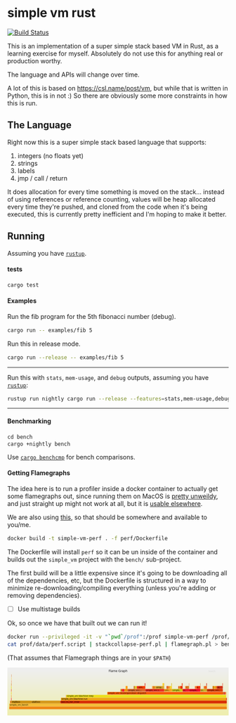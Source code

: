 # simple vm rust

[![Build Status](https://travis-ci.org/stanistan/simple-vm-rust.svg?branch=master)](https://travis-ci.org/stanistan/simple-vm-rust)

This is an implementation of a super simple stack based VM in Rust, as a learning
exercise for myself. Absolutely do not use this for anything real or production worthy.

The language and APIs will change over time.

A lot of this is based on https://csl.name/post/vm, but while that is written in Python,
this is in not :) So there are obviously some more constraints in how this is run.

## The Language

Right now this is a super simple stack based language that supports:

1. integers (no floats yet)
2. strings
3. labels
4. jmp / call / return

It does allocation for every time something is moved on the stack... instead of using
references or reference counting, values will be heap allocated every time they're pushed,
and cloned from the code when it's being executed, this is currently pretty inefficient and
I'm hoping to make it better.

## Running

Assuming you have [`rustup`](https://www.rustup.rs).

#### tests

```sh
cargo test
```

#### Examples

Run the fib program for the 5th fibonacci number (debug).

```sh
cargo run -- examples/fib 5
```

Run this in release mode.

```sh
cargo run --release -- examples/fib 5
```

---

Run this with `stats`, `mem-usage`, and `debug` outputs, assuming you have [`rustup`](https://www.rustup.rs):

```sh
rustup run nightly cargo run --release --features=stats,mem-usage,debug -- examples/fib 5
```

---

#### Benchmarking

```
cd bench
cargo +nightly bench
```

Use [`cargo benchcmp`](https://github.com/BurntSushi/cargo-benchcmp) for bench comparisons.

#### Getting Flamegraphs

The idea here is to run a profiler inside a docker container to actually get some flamegraphs
out, since running them on MacOS is [pretty unweildy](http://carol-nichols.com/2015/12/09/rust-profiling-on-osx-cpu-time/),
and just straight up might not work at all, but it is [usable elsewhere](https://blog.anp.lol/rust/2016/07/24/profiling-rust-perf-flamegraph/).

We are also using [this](https://github.com/brendangregg/FlameGraph), so that should be somewhere
and available to you/me.

```sh
docker build -t simple-vm-perf . -f perf/Dockerfile
```

The Dockerfile will install `perf` so it can be un inside of the container and builds
out the `simple_vm` project with the `bench/` sub-project.

The first build will be a little expensive since it's going to be downloading all
of the dependencies, etc, but the Dockerfile is structured in a way to minimize
re-downloading/compiling everything (unless you're adding or removing dependencies).

- [ ] Use multistage builds

Ok, so once we have that built out we can run it!

```sh
docker run --privileged -it -v "`pwd`/prof":/prof simple-vm-perf /prof/run.sh fib_10
cat prof/data/perf.script | stackcollapse-perf.pl | flamegraph.pl > bench.svg
```

(That assumes that Flamegraph things are in your `$PATH`)

![bench.svg](./bench.svg)
